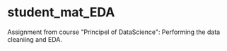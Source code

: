 # student_mat_EDA
Assignment from course "Principel of DataScience": Performing the data cleaniing and EDA.
